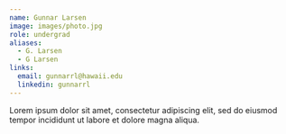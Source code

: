 ```yaml
---
name: Gunnar Larsen
image: images/photo.jpg
role: undergrad
aliases:
  - G. Larsen
  - G Larsen
links:
  email: gunnarrl@hawaii.edu  
  linkedin: gunnarrl
---
```


Lorem ipsum dolor sit amet, consectetur adipiscing elit, sed do eiusmod tempor incididunt ut labore et dolore magna aliqua.
